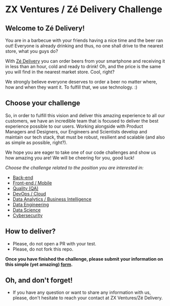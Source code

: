 # ZX Ventures / Zé Delivery Challenge

## Welcome to Zé Delivery!
You are in a barbecue with your friends having a nice time and the beer ran out! Everyone is already drinking and thus, no one shall drive to the nearest store, what you guys do? 

With [Zé Delivery](https://ze.delivery) you can order beers from your smartphone and receiving it in less than an hour, cold and ready to drink! Oh, and the price is the same you will find in the nearest market store. Cool, right? 

We strongly believe everyone deserves to order a beer no matter where, how and when they want it. To fulfill that, we use technology. :)

## Choose your challenge

So, in order to fulfill this vision and deliver this amazing experience to all our customers, we have an incredible team that is focused to deliver the best experience possible to our users. Working alongside with Product Managers and Designers, our Engineers and Scientists develop and maintain our tech stack, that must be robust, resilient and scalable (and also as simple as possible, right?).

We hope you are eager to take one of our code challenges and show us how amazing you are! We will be cheering for you, good luck!

*Choose the challenge related to the position you are interested in:*

- [Back-end](backend.md)
- [Front-end / Mobile](frontend-mobile.md)
- [Quality (QA)](qa.md)
- [DevOps / Cloud](devops-cloud.md)
- [Data Analytics / Business Intelligence](data-bi.md)
- [Data Engineering](data-engineering.md)
- [Data Science](data-science.md)
- [Cybersecurity](cybersecurity_pt.md)

## How to deliver?

* Please, do not open a PR with your test.
* Please, do not fork this repo.

**Once you have finished the challenge, please submit your information on this simple (yet amazing) [form](https://docs.google.com/forms/d/e/1FAIpQLSc8DJlM3SQDxMTntTtzqVS_StacBM072c4WSku7LUkgPganOg/viewform).**

## Oh, and don't forget!

* If you have any question or want to share any information with us, please, don't hesitate to reach your contact at ZX Ventures/Zé Delivery.


